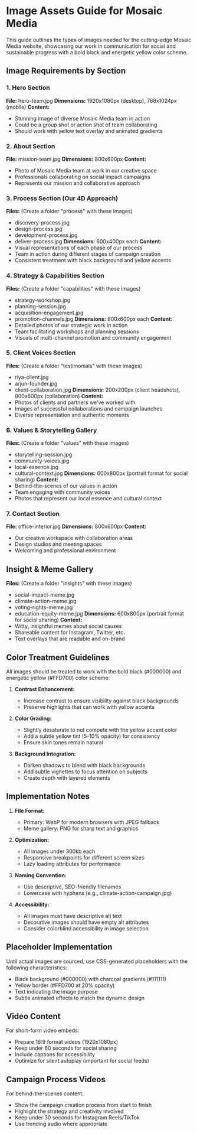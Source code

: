 # Image Assets Guide for Mosaic Media

This guide outlines the types of images needed for the cutting-edge Mosaic Media website, showcasing our work in communication for social and sustainable progress with a bold black and energetic yellow color scheme.

## Image Requirements by Section

### 1. Hero Section
**File:** hero-team.jpg
**Dimensions:** 1920x1080px (desktop), 768x1024px (mobile)
**Content:** 
- Stunning image of diverse Mosaic Media team in action
- Could be a group shot or action shot of team collaborating
- Should work with yellow text overlay and animated gradients

### 2. About Section
**File:** mission-team.jpg
**Dimensions:** 800x600px
**Content:**
- Photo of Mosaic Media team at work in our creative space
- Professionals collaborating on social impact campaigns
- Represents our mission and collaborative approach

### 3. Process Section (Our 4D Approach)
**Files:** (Create a folder "process" with these images)
- discovery-process.jpg
- design-process.jpg
- development-process.jpg
- deliver-process.jpg
**Dimensions:** 600x400px each
**Content:**
- Visual representations of each phase of our process
- Team in action during different stages of campaign creation
- Consistent treatment with black background and yellow accents

### 4. Strategy & Capabilities Section
**Files:** (Create a folder "capabilities" with these images)
- strategy-workshop.jpg
- planning-session.jpg
- acquisition-engagement.jpg
- promotion-channels.jpg
**Dimensions:** 800x600px each
**Content:**
- Detailed photos of our strategic work in action
- Team facilitating workshops and planning sessions
- Visuals of multi-channel promotion and community engagement

### 5. Client Voices Section
**Files:** (Create a folder "testimonials" with these images)
- riya-client.jpg
- arjun-founder.jpg
- client-collaboration.jpg
**Dimensions:** 200x200px (client headshots), 800x600px (collaboration)
**Content:**
- Photos of clients and partners we've worked with
- Images of successful collaborations and campaign launches
- Diverse representation and authentic moments

### 6. Values & Storytelling Gallery
**Files:** (Create a folder "values" with these images)
- storytelling-session.jpg
- community-voices.jpg
- local-essence.jpg
- cultural-context.jpg
**Dimensions:** 600x800px (portrait format for social sharing)
**Content:**
- Behind-the-scenes of our values in action
- Team engaging with community voices
- Photos that represent our local essence and cultural context

### 7. Contact Section
**File:** office-interior.jpg
**Dimensions:** 800x600px
**Content:**
- Our creative workspace with collaboration areas
- Design studios and meeting spaces
- Welcoming and professional environment

## Insight & Meme Gallery
**Files:** (Create a folder "insights" with these images)
- social-impact-meme.jpg
- climate-action-meme.jpg
- voting-rights-meme.jpg
- education-equity-meme.jpg
**Dimensions:** 600x800px (portrait format for social sharing)
**Content:**
- Witty, insightful memes about social causes
- Shareable content for Instagram, Twitter, etc.
- Text overlays that are readable and on-brand

## Color Treatment Guidelines

All images should be treated to work with the bold black (#000000) and energetic yellow (#FFD700) color scheme:

1. **Contrast Enhancement:**
   - Increase contrast to ensure visibility against black backgrounds
   - Preserve highlights that can work with yellow accents

2. **Color Grading:**
   - Slightly desaturate to not compete with the yellow accent color
   - Add a subtle yellow tint (5-10% opacity) for consistency
   - Ensure skin tones remain natural

3. **Background Integration:**
   - Darken shadows to blend with black backgrounds
   - Add subtle vignettes to focus attention on subjects
   - Create depth with layered elements

## Implementation Notes

1. **File Format:**
   - Primary: WebP for modern browsers with JPEG fallback
   - Meme gallery: PNG for sharp text and graphics

2. **Optimization:**
   - All images under 300kb each
   - Responsive breakpoints for different screen sizes
   - Lazy loading attributes for performance

3. **Naming Convention:**
   - Use descriptive, SEO-friendly filenames
   - Lowercase with hyphens (e.g., climate-action-campaign.jpg)

4. **Accessibility:**
   - All images must have descriptive alt text
   - Decorative images should have empty alt attributes
   - Consider colorblind accessibility in image selection

## Placeholder Implementation

Until actual images are sourced, use CSS-generated placeholders with the following characteristics:
- Black background (#000000) with charcoal gradients (#111111)
- Yellow border (#FFD700 at 20% opacity)
- Text indicating the image purpose
- Subtle animated effects to match the dynamic design

## Video Content

For short-form video embeds:
- Prepare 16:9 format videos (1920x1080px)
- Keep under 60 seconds for social sharing
- Include captions for accessibility
- Optimize for silent autoplay (important for social feeds)

## Campaign Process Videos

For behind-the-scenes content:
- Show the campaign creation process from start to finish
- Highlight the strategy and creativity involved
- Keep under 30 seconds for Instagram Reels/TikTok
- Use trending audio where appropriate